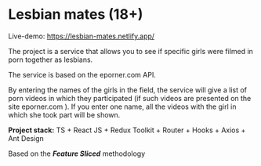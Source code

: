 # Lesbian mates (18+)

Live-demo: https://lesbian-mates.netlify.app/

The project is a service that allows you to see if specific girls were filmed in porn together as lesbians.  

The service is based on the eporner.com API.

By entering the names of the girls in the field, the service will give a list of porn videos in which they participated (if such videos are presented on the site eporner.com ). If you enter one name, all the videos with the girl in which she took part will be shown.

**Project stack:** 
TS + React JS + Redux Toolkit + Router + Hooks + Axios + Ant Design

Based on the ***Feature Sliced*** methodology
